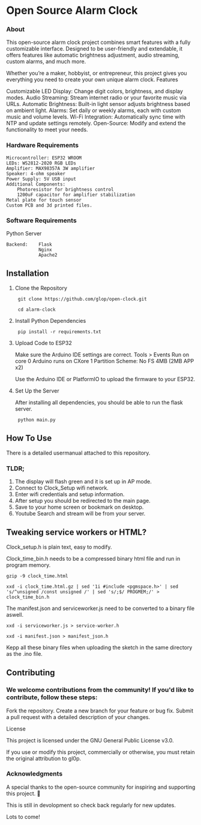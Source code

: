 # Open Source Alarm Clock

### About

This open-source alarm clock project combines smart features with a fully customizable interface. Designed to be user-friendly and extendable, it offers features like automatic brightness adjustment, audio streaming, custom alarms, and much more.

Whether you’re a maker, hobbyist, or entrepreneur, this project gives you everything you need to create your own unique alarm clock.
Features

Customizable LED Display: Change digit colors, brightness, and display modes.
Audio Streaming: Stream internet radio or your favorite music via URLs.
Automatic Brightness: Built-in light sensor adjusts brightness based on ambient light.
Alarms: Set daily or weekly alarms, each with custom music and volume levels.
Wi-Fi Integration: Automatically sync time with NTP and update settings remotely.
Open-Source: Modify and extend the functionality to meet your needs.

### Hardware Requirements

    Microcontroller: ESP32 WROOM
    LEDs: WS2812-2020 RGB LEDs
    Amplifier: MAX98357A 3W amplifier
    Speaker: 4-ohm speaker
    Power Supply: 5V USB input
    Additional Components:
        Photoresistor for brightness control
        1200uF capacitor for amplifier stabilization
    Metal plate for touch sensor
    Custom PCB and 3d printed files.

### Software Requirements
Python Server

    Backend:    Flask
                Nginx
                Apache2


## Installation
1. Clone the Repository

        git clone https://github.com/glop/open-clock.git

        cd alarm-clock

2. Install Python Dependencies

        pip install -r requirements.txt

3. Upload Code to ESP32

    Make sure the Arduino IDE settings are correct.
        Tools >   Events Run on core 0
                  Arduino runs on CXore 1
                  Partition Scheme: No FS 4MB (2MB APP x2)
   
    Use the Arduino IDE or PlatformIO to upload the firmware to your ESP32.
   

5. Set Up the Server

   After installing all dependencies, you should be able to run the flask server. 

        python main.py

## How To Use

There is a detailed usermanual attached to this repository. 

### TLDR; 

1. The display will flash green and it is set up in AP mode.
2. Connect to Clock_Setup wifi network.
3. Enter wifi credentials and setup information.
4. After setup you should be redirected to the main page.
5. Save to your home screen or bookmark on desktop.
6. Youtube Search and stream will be from your server.

## Tweaking service workers or HTML?

Clock_setup.h is plain text, easy to modify.

Clock_time_bin.h needs to be a compressed binary html file and run in program memory.

    gzip -9 clock_time.html

    xxd -i clock_time.html.gz | sed '1i #include <pgmspace.h>' | sed 's/^unsigned /const unsigned /' | sed 's/;$/ PROGMEM;/' > clock_time_bin.h

The manifest.json and serviceworker.js need to be converted to a binary file aswell.

    xxd -i serviceworker.js > service-worker.h

    xxd -i manifest.json > manifest_json.h

Kepp all these binary files when uploading the sketch in the same directory as the .ino file.

## Contributing

### We welcome contributions from the community! If you'd like to contribute, follow these steps:

Fork the repository.
Create a new branch for your feature or bug fix.
Submit a pull request with a detailed description of your changes.

License

This project is licensed under the GNU General Public License v3.0.

If you use or modify this project, commercially or otherwise, you must retain the original attribution to gl0p.

### Acknowledgments

A special thanks to the open-source community for inspiring and supporting this project. 🎉

This is still in devolopment so check back regularly for new updates.

Lots to come!




    
